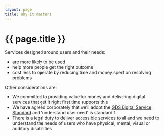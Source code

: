 ```yaml
---
layout: page
title: Why it matters
---
```


# {{ page.title }}

Services designed around users and their needs:

- are more likely to be used
- help more people get the right outcome
- cost less to operate by reducing time and money spent on resolving problems

Other considerations are:

- We committed to providing value for money and delivering digital services that get it right first time supports this
- We have agreed corporately that we’ll adopt the [GDS Digital Service Standard](https://www.gov.uk/service-manual/service-standard) and 'understand user need' is standard 1
- There is a legal duty to deliver accessible services to all and we need to understand the needs of users who have physical, mental, visual or auditory disabilities
